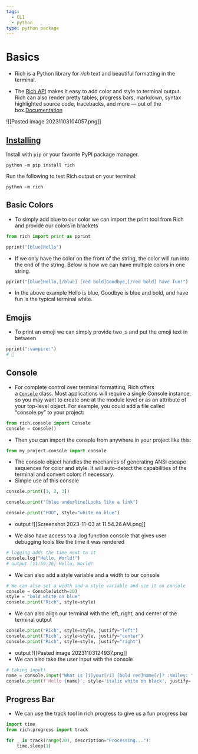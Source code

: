 ```yaml
---
tags:
  - CLI
  - python
type: python package
---
```

# Basics
- Rich is a Python library for _rich_ text and beautiful formatting in the terminal.

- The [Rich API](https://rich.readthedocs.io/en/latest/) makes it easy to add color and style to terminal output. Rich can also render pretty tables, progress bars, markdown, syntax highlighted source code, tracebacks, and more — out of the box.[Documentation](https://github.com/Textualize/rich)

![[Pasted image 20231103104057.png]]
## [Installing](https://github.com/Textualize/rich#installing)

Install with `pip` or your favorite PyPI package manager.

```shell
python -m pip install rich
```

Run the following to test Rich output on your terminal:

```shell
python -m rich
```

## Basic Colors [](https://github.com/Textualize/rich#rich-print)
- To simply add blue to our color we can import the print tool from Rich and provide our colors in brackets
```python
from rich import print as pprint

pprint("[blue]Hello")
```
-  If we only have the color on the front of the string, the color will run into the end of the string. Below is how we can have multiple colors in one string. 
```python
pprint("[blue]Hello,[/blue] [red bold]Goodbye,[/red bold] have fun!")
```
- In the above example Hello is blue, Goodbye is blue and bold, and have fun is the typical terminal white.
## Emojis
- To print an emoji we can simply provide two :s and put the emoji text in between
```python
pprint(":vampire:")
# 🧛
```

## Console
- For complete control over terminal formatting, Rich offers a [`Console`](https://rich.readthedocs.io/en/latest/reference/console.html#rich.console.Console "rich.console.Console") class. Most applications will require a single Console instance, so you may want to create one at the module level or as an attribute of your top-level object. For example, you could add a file called “console.py” to your project:

```python
from rich.console import Console
console = Console()
```

- Then you can import the console from anywhere in your project like this:

```python
from my_project.console import console
```

- The console object handles the mechanics of generating ANSI escape sequences for color and style. It will auto-detect the capabilities of the terminal and convert colors if necessary.
- Simple use of this console
```python
console.print([1, 2, 3])

console.print("[blue underline]Looks like a link")

console.print("FOO", style="white on blue")
```
- output
![[Screenshot 2023-11-03 at 11.54.26 AM.png]]

- We also have access to a .log function console that gives user debugging tools like the time it was rendered
```python
# logging adds the time next to it
console.log("Hello, World!")
# output [11:59:36] Hello, World!
```

- We can also add a style variable and a width to our console
```python
# We can also set a width and a style variable and use it on console
console = Console(width=20)
style = "bold white on blue"
console.print("Rich", style=style)
```
- We can also align our terminal with the left, right, and center of the terminal output
```python
console.print("Rich", style=style, justify="left")
console.print("Rich", style=style, justify="center")
console.print("Rich", style=style, justify="right")
```
- output
![[Pasted image 20231103124937.png]]
- We can also take the user input with the console
```python
# taking input!
name = console.input("What is [i]your[/i] [bold red]name[/]? :smiley: ")
console.print(f'Hello {name}', style='italic white on black', justify='center')
```

## Progress Bar
- We can use the track tool in rich.progress to give us a fun progress bar
```python
import time
from rich.progress import track

for _ in track(range(20), description="Processing..."):
	time.sleep(1)
```